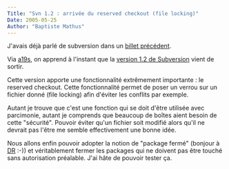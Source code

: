 ```yaml
---
Title: "Svn 1.2 : arrivée du reserved checkout (file locking)"
Date: 2005-05-25
Author: "Baptiste Mathus"
---
```




J'avais déjà parlé de subversion dans un [billet
précédent](http://batmat.net/blog/2004/10/13/88-subversion).

Via
[a19s](http://www.application-servers.com/comments.do?reqCode=readComments&sid=2005-05-25-12:43:51),
on apprend à l'instant que la [version 1.2 de
Subversion](http://subversion.tigris.org/svn_1.2_releasenotes.html)
vient de sortir.

Cette version apporte une fonctionnalité extrêmement importante : le
reserved checkout. Cette fonctionnalité permet de poser un verrou sur un
fichier donné (file locking) afin d'éviter les conflits par exemple.

Autant je trouve que c'est une fonction qui se doit d'être utilisée avec
parcimonie, autant je comprends que beaucoup de boîtes aient besoin de
cette "sécurité". Pouvoir éviter qu'un fichier soit modifié alors qu'il
ne devrait pas l'être me semble effectivement une bonne idée.

Nous allons enfin pouvoir adopter la notion de "package fermé" (bonjour
à [DR](http://www-igm.univ-mlv.fr/~dr/) :-)) et véritablement fermer les
packages qui ne doivent pas être touché sans autorisation préalable.
J'ai hâte de pouvoir tester ça.

